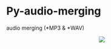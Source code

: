 # Py-audio-merging
audio merging (*MP3 &amp; *WAV)
<div align="center">
<img src="ttps://github.com/sh4de-c4t/Py-audio-merging/blob/main/file/1.png" style="border-radius:10%"/>
</div>

